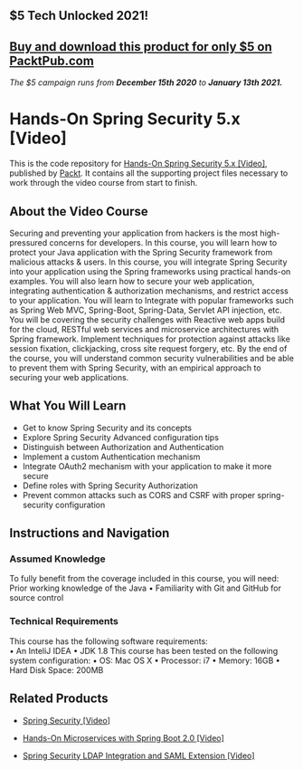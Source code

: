 ## $5 Tech Unlocked 2021!
[Buy and download this product for only $5 on PacktPub.com](https://www.packtpub.com/)
-----
*The $5 campaign         runs from __December 15th 2020__ to __January 13th 2021.__*

# Hands-On Spring Security 5.x [Video]
This is the code repository for [Hands-On Spring Security 5.x [Video]](https://www.packtpub.com/application-development/hands-spring-security-511-video?utm_source=github&utm_medium=repository&utm_campaign=9781789802931), published by [Packt](https://www.packtpub.com/?utm_source=github). It contains all the supporting project files necessary to work through the video course from start to finish.
## About the Video Course
Securing and preventing your application from hackers is the most high-pressured concerns for developers. In this course, you will learn how to protect your Java application with the Spring Security framework from malicious attacks & users. 
In this course, you will integrate Spring Security into your application using the Spring frameworks using practical hands-on examples. You will also learn how to secure your web application, integrating authentication & authorization mechanisms, and restrict access to your application. You will learn to Integrate with popular frameworks such as Spring Web MVC, Spring-Boot, Spring-Data, Servlet API injection, etc. You will be covering the security challenges with Reactive web apps build for the cloud, RESTful web services and microservice architectures with Spring framework. Implement techniques for protection against attacks like session fixation, clickjacking, cross site request forgery, etc.
By the end of the course, you will understand common security vulnerabilities and be able to prevent them with Spring Security, with an empirical approach to securing your web applications.


<H2>What You Will Learn</H2>
<DIV class=book-info-will-learn-text>
<UL>
<LI>Get to know Spring Security and its concepts 
<LI>Explore Spring Security Advanced configuration tips 
<LI>Distinguish between Authorization and Authentication 
<LI>Implement a custom Authentication mechanism 
<LI>Integrate OAuth2 mechanism with your application to make it more secure 
<LI>Define roles with Spring Security Authorization 
<LI>Prevent common attacks such as CORS and CSRF with proper spring-security configuration </LI></UL></DIV>

## Instructions and Navigation
### Assumed Knowledge
To fully benefit from the coverage included in this course, you will need:<br/>
Prior working knowledge of the Java
	•	Familiarity with Git and GitHub for source control

### Technical Requirements
This course has the following software requirements:<br/>
•	An InteliJ IDEA
	•	JDK 1.8
This course has been tested on the following system configuration:
	•	OS: Mac OS X
	•	Processor: i7
	•	Memory: 16GB
	•	Hard Disk Space: 200MB



## Related Products
* [Spring Security [Video]](https://www.packtpub.com/application-development/spring-security-video?utm_source=github&utm_medium=repository&utm_campaign=9781782168652)

* [Hands-On Microservices with Spring Boot 2.0 [Video]](https://www.packtpub.com/application-development/hands-microservices-spring-boot-20-video?utm_source=github&utm_medium=repository&utm_campaign=9781788991551)

* [Spring Security LDAP Integration and SAML Extension [Video]](https://www.packtpub.com/application-development/spring-security-ldap-integration-and-saml-extension-video?utm_source=github&utm_medium=repository&utm_campaign=9781787285538)

